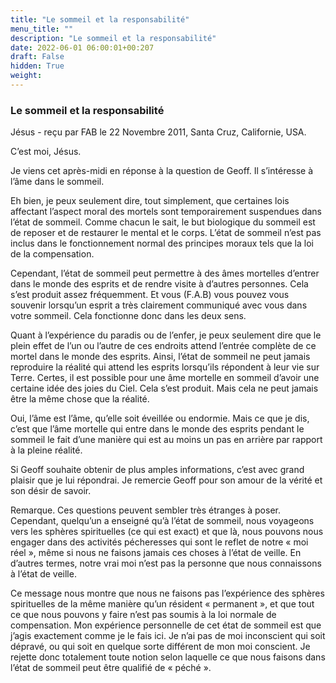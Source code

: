 ```yaml
---
title: "Le sommeil et la responsabilité"
menu_title: ""
description: "Le sommeil et la responsabilité"
date: 2022-06-01 06:00:01+00:207
draft: False
hidden: True
weight:
---
```

### Le sommeil et la responsabilité

Jésus - reçu par FAB le 22 Novembre 2011, Santa Cruz, Californie, USA.

C’est moi, Jésus.

Je viens cet après-midi en réponse à la question de Geoff. Il s’intéresse à l’âme dans le sommeil.

Eh bien, je peux seulement dire, tout simplement, que certaines lois affectant l’aspect moral des mortels sont temporairement suspendues dans l’état de sommeil. Comme chacun le sait, le but biologique du sommeil est de reposer et de restaurer le mental et le corps. L’état de sommeil n’est pas inclus dans le fonctionnement normal des principes moraux tels que la loi de la compensation.

Cependant, l’état de sommeil peut permettre à des âmes mortelles d’entrer dans le monde des esprits et de rendre visite à d’autres personnes. Cela s’est produit assez fréquemment. Et vous (F.A.B) vous pouvez vous souvenir lorsqu’un esprit a très clairement communiqué avec vous dans votre sommeil. Cela fonctionne donc dans les deux sens.

Quant à l’expérience du paradis ou de l’enfer, je peux seulement dire que le plein effet de l’un ou l’autre de ces endroits attend l’entrée complète de ce mortel dans le monde des esprits. Ainsi, l’état de sommeil ne peut jamais reproduire la réalité qui attend les esprits lorsqu’ils répondent à leur vie sur Terre. Certes, il est possible pour une âme mortelle en sommeil d’avoir une certaine idée des joies du Ciel. Cela s’est produit. Mais cela ne peut jamais être la même chose que la réalité.

Oui, l’âme est l’âme, qu’elle soit éveillée ou endormie. Mais ce que je dis, c’est que l’âme mortelle qui entre dans le monde des esprits pendant le sommeil le fait d’une manière qui est au moins un pas en arrière par rapport à la pleine réalité.

Si Geoff souhaite obtenir de plus amples informations, c’est avec grand plaisir que je lui répondrai. Je remercie Geoff pour son amour de la vérité et son désir de savoir.

Remarque. Ces questions peuvent sembler très étranges à poser. Cependant, quelqu’un a enseigné qu’à l’état de sommeil, nous voyageons vers les sphères spirituelles (ce qui est exact) et que là, nous pouvons nous engager dans des activités pécheresses qui sont le reflet de notre « moi réel », même si nous ne faisons jamais ces choses à l’état de veille. En d’autres termes, notre vrai moi n’est pas la personne que nous connaissons à l’état de veille.

Ce message nous montre que nous ne faisons pas l’expérience des sphères spirituelles de la même manière qu’un résident « permanent », et que tout ce que nous pouvons y faire n’est pas soumis à la loi normale de compensation. Mon expérience personnelle de cet état de sommeil est que j’agis exactement comme je le fais ici. Je n’ai pas de moi inconscient qui soit dépravé, ou qui soit en quelque sorte différent de mon moi conscient. Je rejette donc totalement toute notion selon laquelle ce que nous faisons dans l’état de sommeil peut être qualifié de « péché ».

